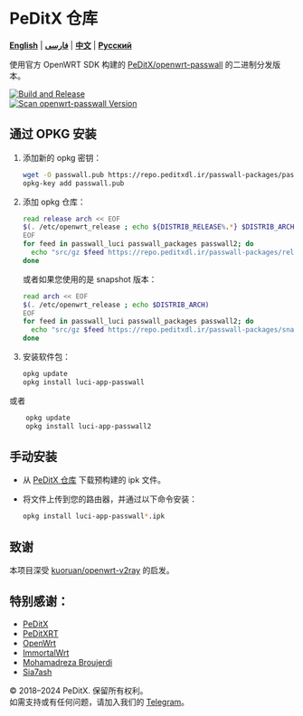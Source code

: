 # PeDitX 仓库

[**English**](README.md) | [**فارسی**](README_fa.md) | [**中文**](README_zh.md) | [**Русский**](README_ru.md)

使用官方 OpenWRT SDK 构建的 [PeDitX/openwrt-passwall](https://github.com/peditx/openwrt-passwall) 的二进制分发版本。

[![Build and Release](https://github.com/dianlujitao/openwrt-passwall-build/actions/workflows/build-release.yml/badge.svg)](https://github.com/peditx/passrepo/actions/workflows/autocomp.yml)  
[![Scan openwrt-passwall Version](https://github.com/dianlujitao/openwrt-passwall-build/actions/workflows/version-scan.yml/badge.svg)](https://github.com/peditx/passrepo/actions/workflows/version-scan.yml)

## 通过 OPKG 安装

1. 添加新的 opkg 密钥：

    ```sh
    wget -O passwall.pub https://repo.peditxdl.ir/passwall-packages/passwall.pub
    opkg-key add passwall.pub
    ```

2. 添加 opkg 仓库：

    ```sh
    read release arch << EOF
    $(. /etc/openwrt_release ; echo ${DISTRIB_RELEASE%.*} $DISTRIB_ARCH)
    EOF
    for feed in passwall_luci passwall_packages passwall2; do
      echo "src/gz $feed https://repo.peditxdl.ir/passwall-packages/releases/packages-$release/$arch/$feed" >> /etc/opkg/customfeeds.conf
    done
    ```

    或者如果您使用的是 snapshot 版本：

    ```sh
    read arch << EOF
    $(. /etc/openwrt_release ; echo $DISTRIB_ARCH)
    EOF
    for feed in passwall_luci passwall_packages passwall2; do
      echo "src/gz $feed https://repo.peditxdl.ir/passwall-packages/snapshots/packages/$arch/$feed" >> /etc/opkg/customfeeds.conf
    done
    ```

3. 安装软件包：

    ```sh
    opkg update
    opkg install luci-app-passwall
    ```

或者

```sh
    opkg update
    opkg install luci-app-passwall2
```

## 手动安装

- 从 [PeDitX 仓库](https://repo.peditxdl.ir/passwall-packages/releases/) 下载预构建的 ipk 文件。

- 将文件上传到您的路由器，并通过以下命令安装：

    ```sh
    opkg install luci-app-passwall*.ipk
    ```

## 致谢

本项目深受 [kuoruan/openwrt-v2ray](https://github.com/kuoruan/openwrt-v2ray) 的启发。

## 特别感谢：

- [PeDitX](https://github.com/peditx)  
- [PeDitXRT](https://github.com/peditx/peditxrt)  
- [OpenWrt](https://github.com/openwrt)  
- [ImmortalWrt](https://github.com/immortalwrt)
- [Mohamadreza Broujerdi](https://t.me/MR13_B)
- [Sia7ash](https://github.com/Sia7ash)


© 2018–2024 PeDitX. 保留所有权利。  
如需支持或有任何问题，请加入我们的 [Telegram](https://t.me/peditx)。
